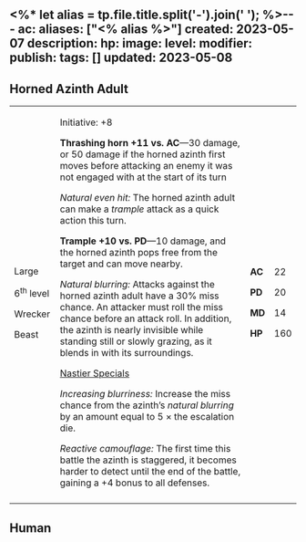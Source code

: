 <%* let alias = tp.file.title.split('-').join(' '); %>---
ac: 
aliases: ["<% alias %>"]
created: 2023-05-07
description: 
hp: 
image: 
level: 
modifier: 
publish: 
tags: []
updated: 2023-05-08
---

## Horned Azinth Adult

<table>
<colgroup>
<col style="width: 16%" />
<col style="width: 71%" />
<col style="width: 5%" />
<col style="width: 6%" />
</colgroup>
<tbody>
<tr class="odd">
<td><p>Large</p>
<p>6<sup>th</sup> level</p>
<p>Wrecker</p>
<p>Beast</p></td>
<td><p>Initiative: +8</p>
<p><strong>Thrashing horn +11 vs. AC</strong>—30 damage, or 50 damage if
the horned azinth first moves before attacking an enemy it was not
engaged with at the start of its turn</p>
<p><em>Natural even hit:</em> The horned azinth adult can make a
<em>trample</em> attack as a quick action this turn.</p>
<p><strong>Trample +10 vs. PD</strong>—10 damage, and the horned azinth
pops free from the target and can move nearby.</p>
<p><em>Natural blurring:</em> Attacks against the horned azinth adult
have a 30% miss chance. An attacker must roll the miss chance before an
attack roll. In addition, the azinth is nearly invisible while standing
still or slowly grazing, as it blends in with its surroundings.</p>
<p><u>Nastier Specials</u></p>
<p><em>Increasing blurriness:</em> Increase the miss chance from the
azinth’s <em>natural blurring</em> by an amount equal to 5 × the
escalation die.</p>
<p><em>Reactive camouflage:</em> The first time this battle the azinth
is staggered, it becomes harder to detect until the end of the battle,
gaining a +4 bonus to all defenses.</p></td>
<td><p><strong>AC</strong></p>
<p><strong>PD</strong></p>
<p><strong>MD</strong></p>
<p><strong>HP</strong></p></td>
<td><p>22</p>
<p>20</p>
<p>14</p>
<p>160</p></td>
</tr>
<tr class="even">
<td></td>
<td></td>
<td></td>
<td></td>
</tr>
</tbody>
</table>

## Human
